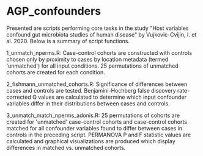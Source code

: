 # AGP_confounders

Presented are scripts performing core tasks in the study "Host variables confound gut microbiota studies of human disease" by Vujkovic-Cvijin, I. et al. 2020. Below is a summary of script functions.

1_unmatch_nperms.R:
Case-control cohorts are constructed with controls chosen only by proximity to cases by location metadata (termed 'unmatched') for all input conditions. 25 permutations of unmatched cohorts are created for each condition.

2_fishmann_unmatched_cohorts.R:
Significance of differences between cases and controls are tested. Benjamini-Hochberg false discovery rate-corrected Q values are calculated to determine which input confounder variables differ in their distributions between cases and controls.

3_unmatch_match_nperms_adonis.R:
25 permutations of cohorts are created for 'unmatched' case-control cohorts and case-control cohorts matched for all confounder variables found to differ between cases in controls in the preceding script. PERMANOVA P and F statistic values are calculated and graphical visualizations are produced which display differences in matched vs. unmatched cohorts.
